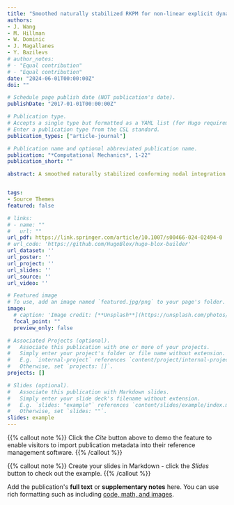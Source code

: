 ```yaml
---
title: "Smoothed naturally stabilized RKPM for non-linear explicit dynamics with novel stress gradient update"
authors:
- J. Wang
- M. Hillman
- W. Dominic
- J. Magallanes
- Y. Bazilevs
# author_notes:
# - "Equal contribution"
# - "Equal contribution"
date: "2024-06-01T00:00:00Z"
doi: ""

# Schedule page publish date (NOT publication's date).
publishDate: "2017-01-01T00:00:00Z"

# Publication type.
# Accepts a single type but formatted as a YAML list (for Hugo requirements).
# Enter a publication type from the CSL standard.
publication_types: ["article-journal"]

# Publication name and optional abbreviated publication name.
publication: "*Computational Mechanics*, 1-22"
publication_short: ""

abstract: A smoothed naturally stabilized conforming nodal integration (S-NSNI) for the reproducing kernel particle method (RKPM) is proposed for non-linear explicit dynamics. The Taylor series expansion of the nodal strains in the solid variational formulation is employed, which introduces stabilization by enriching the energy of the originally underintegrated system. As a result, the higher-order gradients of meshfree shape functions are required, and are approximated by using the gradient smoothing technology. In conjunction with implicit gradients, this results in a formulation devoid of computationally intensive differentiation of meshfree shape functions. In addition, when conforming smoothing domains are employed, the formulation is variationally consistent and converges optimally while passing the patch test. The smoothed framework further alleviates a numerical locking in the original NSNI by avoiding direct differentiation that leads to inaccuracies in stabilization terms. To enhance the nontrivial computation of the required stress gradients or estimates there of, a novel stress re-interpolation methodology is introduced, which is favorable for the implementation of arbitrary constitutive laws such as those in commercial codes, which are often plentiful. The framework is developed for both Lagrangian and semi-Lagrangian RKPM and is applicable to both moderate and extreme deformations. The effectiveness of the proposed methodology is demonstrated by the implementation into the KC-FEMFRE and MEGA codes and applied to several benchmark problems that include elastic, nearly incompressible, and plastic materials, as well as geomaterial modeling using continuum damage mechanics coupled with plasticity.


tags:
- Source Themes
featured: false

# links:
# - name: ""
#   url: ""
url_pdf: https://link.springer.com/article/10.1007/s00466-024-02494-0
# url_code: 'https://github.com/HugoBlox/hugo-blox-builder'
url_dataset: ''
url_poster: ''
url_project: ''
url_slides: ''
url_source: ''
url_video: ''

# Featured image
# To use, add an image named `featured.jpg/png` to your page's folder. 
image:
  # caption: 'Image credit: [**Unsplash**](https://unsplash.com/photos/jdD8gXaTZsc)'
  focal_point: ""
  preview_only: false

# Associated Projects (optional).
#   Associate this publication with one or more of your projects.
#   Simply enter your project's folder or file name without extension.
#   E.g. `internal-project` references `content/project/internal-project/index.md`.
#   Otherwise, set `projects: []`.
projects: []

# Slides (optional).
#   Associate this publication with Markdown slides.
#   Simply enter your slide deck's filename without extension.
#   E.g. `slides: "example"` references `content/slides/example/index.md`.
#   Otherwise, set `slides: ""`.
slides: example
---
```


{{% callout note %}}
Click the *Cite* button above to demo the feature to enable visitors to import publication metadata into their reference management software.
{{% /callout %}}

{{% callout note %}}
Create your slides in Markdown - click the *Slides* button to check out the example.
{{% /callout %}}

Add the publication's **full text** or **supplementary notes** here. You can use rich formatting such as including [code, math, and images](https://docs.hugoblox.com/content/writing-markdown-latex/).
